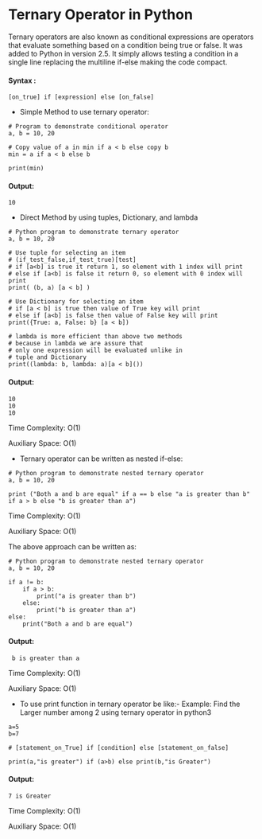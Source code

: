 # Ternary Operator in Python

Ternary operators are also known as conditional expressions are operators that evaluate something based on a condition being true or false. It was added to Python in version 2.5. 
It simply allows testing a condition in a single line replacing the multiline if-else making the code compact.

#### Syntax : 

```[on_true] if [expression] else [on_false] ```

* Simple Method to use ternary operator:

```
# Program to demonstrate conditional operator
a, b = 10, 20

# Copy value of a in min if a < b else copy b
min = a if a < b else b

print(min)
```
#### Output:
```10```

* Direct Method by using tuples, Dictionary, and lambda

```
# Python program to demonstrate ternary operator
a, b = 10, 20

# Use tuple for selecting an item
# (if_test_false,if_test_true)[test]
# if [a<b] is true it return 1, so element with 1 index will print
# else if [a<b] is false it return 0, so element with 0 index will print
print( (b, a) [a < b] )

# Use Dictionary for selecting an item
# if [a < b] is true then value of True key will print
# else if [a<b] is false then value of False key will print
print({True: a, False: b} [a < b])

# lambda is more efficient than above two methods
# because in lambda we are assure that
# only one expression will be evaluated unlike in
# tuple and Dictionary
print((lambda: b, lambda: a)[a < b]())

```

#### Output:
```
10
10
10
```

Time Complexity: O(1)

Auxiliary Space: O(1)

* Ternary operator can be written as nested if-else:
```
# Python program to demonstrate nested ternary operator
a, b = 10, 20

print ("Both a and b are equal" if a == b else "a is greater than b" if a > b else "b is greater than a")

```

Time Complexity: O(1)

Auxiliary Space: O(1)

The above approach can be written as: 
```
# Python program to demonstrate nested ternary operator
a, b = 10, 20

if a != b:
	if a > b:
		print("a is greater than b")
	else:
		print("b is greater than a")
else:
	print("Both a and b are equal")

```

#### Output:
```
 b is greater than a
```

Time Complexity: O(1)

Auxiliary Space: O(1)

* To use print function in ternary operator be like:- 
Example: Find the Larger number among 2 using ternary operator in python3
```
a=5
b=7

# [statement_on_True] if [condition] else [statement_on_false]

print(a,"is greater") if (a>b) else print(b,"is Greater")

```

#### Output:
```
7 is Greater
```

Time Complexity: O(1)

Auxiliary Space: O(1)